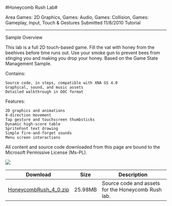 #Honeycomb Rush Lab#

Area
Games: 2D Graphics, Games: Audio, Games: Collision, Games: Gameplay, Input, Touch & Gestures
Submitted
11/8/2010
Tutorial

---

Sample Overview

This lab is a full 2D touch-based game. Fill the vat with honey from the beehives before time runs out. Use your smoke gun to prevent bees from stinging you and making you drop your honey. Based on the Game State Management Sample.

Contains:

    Source code, in steps, compatible with XNA GS 4.0
    Graphical, sound, and music assets
    Detailed walkthrough in DOC format

Features:

    2D graphics and animations
    8-direction movement
    Tap gesture and touchscreen thumbsticks
    Dynamic high-score table 
    SpriteFont text drawing
    Simple fire-and-forget sounds
    Menu screen interactions


All content and source code downloaded from this page are bound to the Microsoft Permissive License (Ms-PL).

![](https://github.com/DDReaper/XNAGameStudio/blob/master/Images/honeycomb_rush.png)	

 
Download | Size | Description
---|---|---|
[HoneycombRush_4_0.zip](https://github.com/DDReaper/XNAGameStudio/blob/master/Samples/HoneycombRush_4_0.zip?raw=true) | 25.98MB | Source code and assets for the Honeycomb Rush lab.